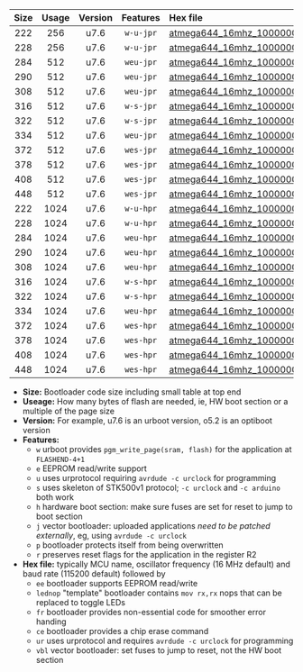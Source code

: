 |Size|Usage|Version|Features|Hex file|
|:-:|:-:|:-:|:-:|:--|
|222|256|u7.6|`w-u-jpr`|[atmega644_16mhz_1000000bps_ur_vbl.hex](https://raw.githubusercontent.com/stefanrueger/urboot/main//atmega644_16mhz_1000000bps_ur_vbl.hex)|
|228|256|u7.6|`w-u-jpr`|[atmega644_16mhz_1000000bps_lednop_ur_vbl.hex](https://raw.githubusercontent.com/stefanrueger/urboot/main//atmega644_16mhz_1000000bps_lednop_ur_vbl.hex)|
|284|512|u7.6|`weu-jpr`|[atmega644_16mhz_1000000bps_ee_ur_vbl.hex](https://raw.githubusercontent.com/stefanrueger/urboot/main//atmega644_16mhz_1000000bps_ee_ur_vbl.hex)|
|290|512|u7.6|`weu-jpr`|[atmega644_16mhz_1000000bps_ee_lednop_ur_vbl.hex](https://raw.githubusercontent.com/stefanrueger/urboot/main//atmega644_16mhz_1000000bps_ee_lednop_ur_vbl.hex)|
|308|512|u7.6|`weu-jpr`|[atmega644_16mhz_1000000bps_ee_lednop_fr_ur_vbl.hex](https://raw.githubusercontent.com/stefanrueger/urboot/main//atmega644_16mhz_1000000bps_ee_lednop_fr_ur_vbl.hex)|
|316|512|u7.6|`w-s-jpr`|[atmega644_16mhz_1000000bps_vbl.hex](https://raw.githubusercontent.com/stefanrueger/urboot/main//atmega644_16mhz_1000000bps_vbl.hex)|
|322|512|u7.6|`w-s-jpr`|[atmega644_16mhz_1000000bps_lednop_vbl.hex](https://raw.githubusercontent.com/stefanrueger/urboot/main//atmega644_16mhz_1000000bps_lednop_vbl.hex)|
|334|512|u7.6|`weu-jpr`|[atmega644_16mhz_1000000bps_ee_lednop_fr_ce_ur_vbl.hex](https://raw.githubusercontent.com/stefanrueger/urboot/main//atmega644_16mhz_1000000bps_ee_lednop_fr_ce_ur_vbl.hex)|
|372|512|u7.6|`wes-jpr`|[atmega644_16mhz_1000000bps_ee_vbl.hex](https://raw.githubusercontent.com/stefanrueger/urboot/main//atmega644_16mhz_1000000bps_ee_vbl.hex)|
|378|512|u7.6|`wes-jpr`|[atmega644_16mhz_1000000bps_ee_lednop_vbl.hex](https://raw.githubusercontent.com/stefanrueger/urboot/main//atmega644_16mhz_1000000bps_ee_lednop_vbl.hex)|
|408|512|u7.6|`wes-jpr`|[atmega644_16mhz_1000000bps_ee_lednop_fr_vbl.hex](https://raw.githubusercontent.com/stefanrueger/urboot/main//atmega644_16mhz_1000000bps_ee_lednop_fr_vbl.hex)|
|448|512|u7.6|`wes-jpr`|[atmega644_16mhz_1000000bps_ee_lednop_fr_ce_vbl.hex](https://raw.githubusercontent.com/stefanrueger/urboot/main//atmega644_16mhz_1000000bps_ee_lednop_fr_ce_vbl.hex)|
|222|1024|u7.6|`w-u-hpr`|[atmega644_16mhz_1000000bps_ur.hex](https://raw.githubusercontent.com/stefanrueger/urboot/main//atmega644_16mhz_1000000bps_ur.hex)|
|228|1024|u7.6|`w-u-hpr`|[atmega644_16mhz_1000000bps_lednop_ur.hex](https://raw.githubusercontent.com/stefanrueger/urboot/main//atmega644_16mhz_1000000bps_lednop_ur.hex)|
|284|1024|u7.6|`weu-hpr`|[atmega644_16mhz_1000000bps_ee_ur.hex](https://raw.githubusercontent.com/stefanrueger/urboot/main//atmega644_16mhz_1000000bps_ee_ur.hex)|
|290|1024|u7.6|`weu-hpr`|[atmega644_16mhz_1000000bps_ee_lednop_ur.hex](https://raw.githubusercontent.com/stefanrueger/urboot/main//atmega644_16mhz_1000000bps_ee_lednop_ur.hex)|
|308|1024|u7.6|`weu-hpr`|[atmega644_16mhz_1000000bps_ee_lednop_fr_ur.hex](https://raw.githubusercontent.com/stefanrueger/urboot/main//atmega644_16mhz_1000000bps_ee_lednop_fr_ur.hex)|
|316|1024|u7.6|`w-s-hpr`|[atmega644_16mhz_1000000bps.hex](https://raw.githubusercontent.com/stefanrueger/urboot/main//atmega644_16mhz_1000000bps.hex)|
|322|1024|u7.6|`w-s-hpr`|[atmega644_16mhz_1000000bps_lednop.hex](https://raw.githubusercontent.com/stefanrueger/urboot/main//atmega644_16mhz_1000000bps_lednop.hex)|
|334|1024|u7.6|`weu-hpr`|[atmega644_16mhz_1000000bps_ee_lednop_fr_ce_ur.hex](https://raw.githubusercontent.com/stefanrueger/urboot/main//atmega644_16mhz_1000000bps_ee_lednop_fr_ce_ur.hex)|
|372|1024|u7.6|`wes-hpr`|[atmega644_16mhz_1000000bps_ee.hex](https://raw.githubusercontent.com/stefanrueger/urboot/main//atmega644_16mhz_1000000bps_ee.hex)|
|378|1024|u7.6|`wes-hpr`|[atmega644_16mhz_1000000bps_ee_lednop.hex](https://raw.githubusercontent.com/stefanrueger/urboot/main//atmega644_16mhz_1000000bps_ee_lednop.hex)|
|408|1024|u7.6|`wes-hpr`|[atmega644_16mhz_1000000bps_ee_lednop_fr.hex](https://raw.githubusercontent.com/stefanrueger/urboot/main//atmega644_16mhz_1000000bps_ee_lednop_fr.hex)|
|448|1024|u7.6|`wes-hpr`|[atmega644_16mhz_1000000bps_ee_lednop_fr_ce.hex](https://raw.githubusercontent.com/stefanrueger/urboot/main//atmega644_16mhz_1000000bps_ee_lednop_fr_ce.hex)|

- **Size:** Bootloader code size including small table at top end
- **Useage:** How many bytes of flash are needed, ie, HW boot section or a multiple of the page size
- **Version:** For example, u7.6 is an urboot version, o5.2 is an optiboot version
- **Features:**
  + `w` urboot provides `pgm_write_page(sram, flash)` for the application at `FLASHEND-4+1`
  + `e` EEPROM read/write support
  + `u` uses urprotocol requiring `avrdude -c urclock` for programming
  + `s` uses skeleton of STK500v1 protocol; `-c urclock` and `-c arduino` both work
  + `h` hardware boot section: make sure fuses are set for reset to jump to boot section
  + `j` vector bootloader: uploaded applications *need to be patched externally*, eg, using `avrdude -c urclock`
  + `p` bootloader protects itself from being overwritten
  + `r` preserves reset flags for the application in the register R2
- **Hex file:** typically MCU name, oscillator frequency (16 MHz default) and baud rate (115200 default) followed by
  + `ee` bootloader supports EEPROM read/write
  + `lednop` "template" bootloader contains `mov rx,rx` nops that can be replaced to toggle LEDs
  + `fr` bootloader provides non-essential code for smoother error handing
  + `ce` bootloader provides a chip erase command
  + `ur` uses urprotocol and requires `avrdude -c urclock` for programming
  + `vbl` vector bootloader: set fuses to jump to reset, not the HW boot section

